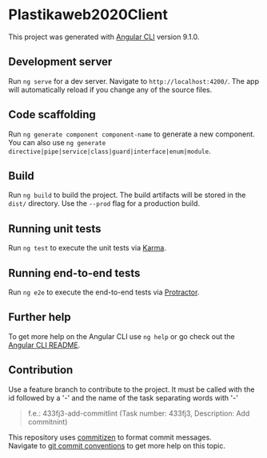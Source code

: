 # Plastikaweb2020Client

This project was generated with [Angular CLI](https://github.com/angular/angular-cli) version 9.1.0.

## Development server

Run `ng serve` for a dev server. Navigate to `http://localhost:4200/`. The app will automatically reload if you change any of the source files.

## Code scaffolding

Run `ng generate component component-name` to generate a new component. You can also use `ng generate directive|pipe|service|class|guard|interface|enum|module`.

## Build

Run `ng build` to build the project. The build artifacts will be stored in the `dist/` directory. Use the `--prod` flag for a production build.

## Running unit tests

Run `ng test` to execute the unit tests via [Karma](https://karma-runner.github.io).

## Running end-to-end tests

Run `ng e2e` to execute the end-to-end tests via [Protractor](http://www.protractortest.org/).

## Further help

To get more help on the Angular CLI use `ng help` or go check out the [Angular CLI README](https://github.com/angular/angular-cli/blob/master/README.md).

## Contribution

Use a feature branch to contribute to the project.
It must be called with the id followed by a '-' and the name of the task separating words with '-'

> f.e.: 433fj3-add-commitlint (Task number: 433fj3, Description: Add commitnint)

This repository uses [commitizen](https://www.npmjs.com/package/commitizen) to format commit messages.  
 Navigate to [git commit conventions](documentation/commit-conventions) to get more help on this topic.
